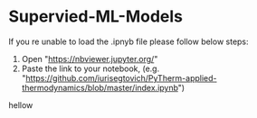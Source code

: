 # Supervied-ML-Models

If you re unable to load the .ipnyb file please follow below steps:
1) Open "https://nbviewer.jupyter.org/"
2) Paste the link to your notebook, (e.g. "https://github.com/iurisegtovich/PyTherm-applied-thermodynamics/blob/master/index.ipynb") 

hellow

